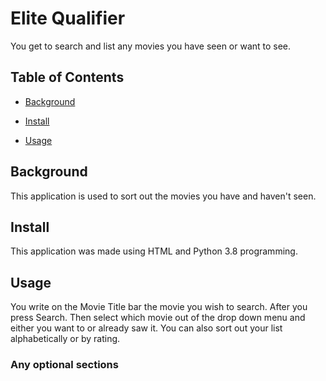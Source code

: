 # Elite Qualifier

You get to search and list any movies you have seen or want to see.

## Table of Contents

- [Background](#background)

- [Install](#install)

- [Usage](#usage)

## Background

This application is used to sort out the movies you have and haven't seen.

## Install

This application was made using HTML and Python 3.8 programming.

## Usage

You write on the Movie Title bar the movie you wish to search. After you press Search. Then select which movie out of the drop down menu and either you want to or already saw it. You can also sort out your list alphabetically or by rating.

### Any optional sections